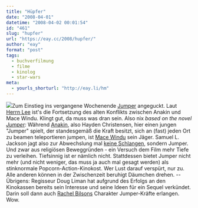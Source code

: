 ```yaml
---
title: "Hüpfer"
date: "2008-04-01"
datetime: "2008-04-02 00:01:54"
id: "461"
slug: "hupfer"
url: "https://eay.cc/2008/hupfer/"
author: "eay"
format: "post"
tags:
  - buchverfilmung
  - filme
  - kinolog
  - star-wars
meta:
  - yourls_shorturl: "http://eay.li/hm"
---
```


![](/uploads/2008/jumper.jpg)Zum Einstieg ins vergangene Wochenende [Jumper](http://www.imdb.com/title/tt0489099/) angeguckt. Laut [Herrn Lee](http://twitter.com/The_McLee) ist's die Fortsetzung des alten Konflikts zwischen Anakin und Mace Windu. Klingt gut, da muss was dran sein. Also nix _based on the novel [Jumper](http://en.wikipedia.org/wiki/Jumper_%28novel%29):_ Während [Anakin](http://en.wikipedia.org/wiki/Anakin_Skywalker), also Hayden Christensen, hier einen jungen "Jumper" spielt, der standesgemäß die Kraft besitzt, sich an (fast) jeden Ort zu beamen teleportieren jumpen, ist [Mace Windu](http://en.wikipedia.org/wiki/Mace_Windu) sein Jäger. Samuel L. Jackson jagt also zur Abwechslung mal [keine Schlangen](http://www.amazon.de/exec/obidos/ASIN/B000LC4RYW/eayznet-21), sondern Jumper. Und zwar aus religiösen Beweggründen - ein Versuch dem Film mehr Tiefe zu verleihen. Tiefsinnig ist er nämlich nicht. Stattdessen bietet Jumper nicht mehr (und nicht weniger, das muss ja auch mal gesagt werden) als stinknormale Popcorn-Action-Kinokost. Wer Lust darauf verspürt, nur zu. Alle anderen können in der Zwischenzeit beruhigt Däumchen drehen. -- Übrigens: Regisseur Doug Liman hat aufgrund des Erfolgs an den Kinokassen bereits sein Interesse und seine Ideen für ein Sequel verkündet. Darin soll dann auch [Rachel Bilsons](http://www.rachel-bilson.com/) Charakter Jumper-Kräfte erlangen. Wow.
